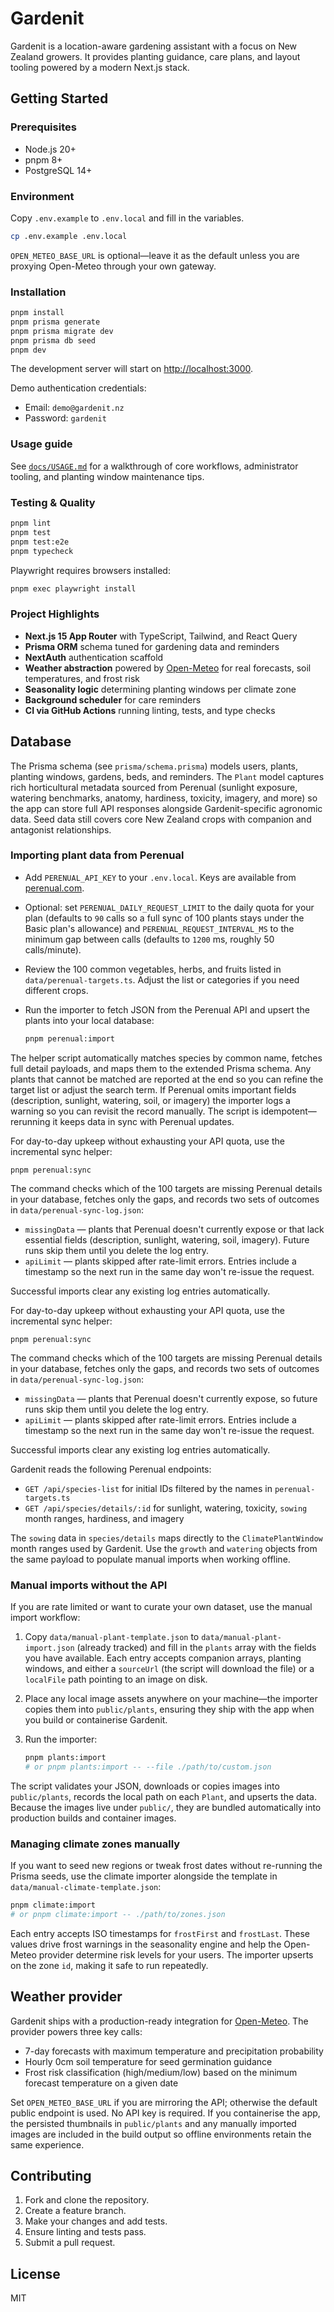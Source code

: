# Gardenit

Gardenit is a location-aware gardening assistant with a focus on New Zealand growers. It provides planting guidance, care plans, and layout tooling powered by a modern Next.js stack.

## Getting Started

### Prerequisites
- Node.js 20+
- pnpm 8+
- PostgreSQL 14+

### Environment
Copy `.env.example` to `.env.local` and fill in the variables.

```bash
cp .env.example .env.local
```

`OPEN_METEO_BASE_URL` is optional—leave it as the default unless you are proxying Open-Meteo through your own gateway.

### Installation

```bash
pnpm install
pnpm prisma generate
pnpm prisma migrate dev
pnpm prisma db seed
pnpm dev
```

The development server will start on [http://localhost:3000](http://localhost:3000).

Demo authentication credentials:

- Email: `demo@gardenit.nz`
- Password: `gardenit`

### Usage guide

See [`docs/USAGE.md`](docs/USAGE.md) for a walkthrough of core workflows, administrator tooling, and planting window maintenance tips.

### Testing & Quality

```bash
pnpm lint
pnpm test
pnpm test:e2e
pnpm typecheck
```

Playwright requires browsers installed:
```bash
pnpm exec playwright install
```

### Project Highlights
- **Next.js 15 App Router** with TypeScript, Tailwind, and React Query
- **Prisma ORM** schema tuned for gardening data and reminders
- **NextAuth** authentication scaffold
- **Weather abstraction** powered by [Open-Meteo](https://open-meteo.com/) for real forecasts, soil temperatures, and frost risk
- **Seasonality logic** determining planting windows per climate zone
- **Background scheduler** for care reminders
- **CI via GitHub Actions** running linting, tests, and type checks

## Database
The Prisma schema (see `prisma/schema.prisma`) models users, plants, planting windows, gardens, beds, and reminders. The `Plant` model captures rich horticultural metadata sourced from Perenual (sunlight exposure, watering benchmarks, anatomy, hardiness, toxicity, imagery, and more) so the app can store full API responses alongside Gardenit-specific agronomic data. Seed data still covers core New Zealand crops with companion and antagonist relationships.

### Importing plant data from Perenual
- Add `PERENUAL_API_KEY` to your `.env.local`. Keys are available from [perenual.com](https://perenual.com/docs/api).
- Optional: set `PERENUAL_DAILY_REQUEST_LIMIT` to the daily quota for your plan (defaults to `90` calls so a full sync of 100 plants stays under the Basic plan's allowance) and `PERENUAL_REQUEST_INTERVAL_MS` to the minimum gap between calls (defaults to `1200` ms, roughly 50 calls/minute).
- Review the 100 common vegetables, herbs, and fruits listed in `data/perenual-targets.ts`. Adjust the list or categories if you need different crops.
- Run the importer to fetch JSON from the Perenual API and upsert the plants into your local database:

  ```bash
  pnpm perenual:import
  ```

The helper script automatically matches species by common name, fetches full detail payloads, and maps them to the extended Prisma schema. Any plants that cannot be matched are reported at the end so you can refine the target list or adjust the search term. If Perenual omits important fields (description, sunlight, watering, soil, or imagery) the importer logs a warning so you can revisit the record manually. The script is idempotent—rerunning it keeps data in sync with Perenual updates.

For day-to-day upkeep without exhausting your API quota, use the incremental sync helper:

```
pnpm perenual:sync
```

The command checks which of the 100 targets are missing Perenual details in your database, fetches only the gaps, and records two sets of outcomes in `data/perenual-sync-log.json`:

- `missingData` — plants that Perenual doesn't currently expose or that lack essential fields (description, sunlight, watering, soil, imagery). Future runs skip them until you delete the log entry.
- `apiLimit` — plants skipped after rate-limit errors. Entries include a timestamp so the next run in the same day won't re-issue the request.

Successful imports clear any existing log entries automatically.

For day-to-day upkeep without exhausting your API quota, use the incremental sync helper:

```
pnpm perenual:sync
```

The command checks which of the 100 targets are missing Perenual details in your database, fetches only the gaps, and records two sets of outcomes in `data/perenual-sync-log.json`:

- `missingData` — plants that Perenual doesn't currently expose, so future runs skip them until you delete the log entry.
- `apiLimit` — plants skipped after rate-limit errors. Entries include a timestamp so the next run in the same day won't re-issue the request.

Successful imports clear any existing log entries automatically.

Gardenit reads the following Perenual endpoints:

- `GET /api/species-list` for initial IDs filtered by the names in `perenual-targets.ts`
- `GET /api/species/details/:id` for sunlight, watering, toxicity, `sowing` month ranges, hardiness, and imagery

The `sowing` data in `species/details` maps directly to the `ClimatePlantWindow` month ranges used by Gardenit. Use the `growth` and `watering` objects from the same payload to populate manual imports when working offline.

### Manual imports without the API
If you are rate limited or want to curate your own dataset, use the manual import workflow:

1. Copy `data/manual-plant-template.json` to `data/manual-plant-import.json` (already tracked) and fill in the `plants` array with the fields you have available. Each entry accepts companion arrays, planting windows, and either a `sourceUrl` (the script will download the file) or a `localFile` path pointing to an image on disk.
2. Place any local image assets anywhere on your machine—the importer copies them into `public/plants`, ensuring they ship with the app when you build or containerise Gardenit.
3. Run the importer:

   ```bash
   pnpm plants:import
   # or pnpm plants:import -- --file ./path/to/custom.json
   ```

The script validates your JSON, downloads or copies images into `public/plants`, records the local path on each `Plant`, and upserts the data. Because the images live under `public/`, they are bundled automatically into production builds and container images.

### Managing climate zones manually
If you want to seed new regions or tweak frost dates without re-running the Prisma seeds, use the climate importer alongside the template in `data/manual-climate-template.json`:

```bash
pnpm climate:import
# or pnpm climate:import -- ./path/to/zones.json
```

Each entry accepts ISO timestamps for `frostFirst` and `frostLast`. These values drive frost warnings in the seasonality engine and help the Open-Meteo provider determine risk levels for your users. The importer upserts on the zone `id`, making it safe to run repeatedly.

## Weather provider
Gardenit ships with a production-ready integration for [Open-Meteo](https://open-meteo.com/). The provider powers three key calls:

- 7-day forecasts with maximum temperature and precipitation probability
- Hourly 0cm soil temperature for seed germination guidance
- Frost risk classification (high/medium/low) based on the minimum forecast temperature on a given date

Set `OPEN_METEO_BASE_URL` if you are mirroring the API; otherwise the default public endpoint is used. No API key is required. If you containerise the app, the persisted thumbnails in `public/plants` and any manually imported images are included in the build output so offline environments retain the same experience.

## Contributing
1. Fork and clone the repository.
2. Create a feature branch.
3. Make your changes and add tests.
4. Ensure linting and tests pass.
5. Submit a pull request.

## License
MIT
